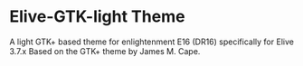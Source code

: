 # Elive-GTK-light Theme
A light GTK+ based theme for enlightenment E16 (DR16) specifically for Elive 3.7.x
Based on the GTK+ theme by James M. Cape.
